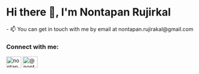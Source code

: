 <h1 align="left">Hi there 👋, I'm Nontapan Rujirkal</h1> 
- 📫 You can get in touch with me by email at nontapan.rujirakal@gmail.com

<h3 align="left">Connect with me:</h3>
<p align="left">
<a href="https://www.linkedin.com/in/nontapan-rujirakal" target="blank"><img align="center" src="https://raw.githubusercontent.com/rahuldkjain/github-profile-readme-generator/master/src/images/icons/Social/linked-in-alt.svg" alt="nontapan-rujirakal" height="30" width="40" /></a>
<a href="https://medium.com/@nontapan" target="blank"><img align="center" src="https://raw.githubusercontent.com/rahuldkjain/github-profile-readme-generator/master/src/images/icons/Social/medium.svg" alt="@nontapan" height="30" width="40" /></a>
<!-- <a href="https://www.hackerrank.com/@n115p" target="blank"><img align="center" src="https://raw.githubusercontent.com/rahuldkjain/github-profile-readme-generator/master/src/images/icons/Social/hackerrank.svg" alt="@n115p" height="30" width="40" /></a> -->
</p>

<!--
**nontapanr/nontapanr** is a ✨ _special_ ✨ repository because its `README.md` (this file) appears on your GitHub profile.

Here are some ideas to get you started:

- 🔭 I’m currently working on ...
- 🌱 I’m currently learning ...
- 👯 I’m looking to collaborate on ...
- 🤔 I’m looking for help with ...
- 💬 Ask me about ...
- 📫 How to reach me: ...
- 😄 Pronouns: ...
- ⚡ Fun fact: ...
-->

